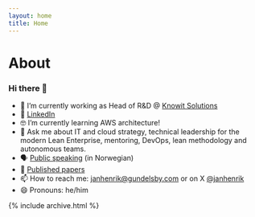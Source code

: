 ```yaml
---
layout: home
title: Home
---
```


# About

### Hi there 👋

- 🔭 I’m currently working as Head of R&D @ [Knowit Solutions](https://github.com/knowit) 
- 💼 [LinkedIn](https://www.linkedin.com/in/janhenrikgundelsby/)
- 🤓 I’m currently learning AWS architecture!
- 💬 Ask me about IT and cloud strategy, technical leadership for the modern Lean Enterprise, mentoring, DevOps, lean methodology and autonomous teams. 
- 🗣 [Public speaking](/foredrag) (in Norwegian)
- 🔬 [Published papers](/papers) 
- 📫 How to reach me: [janhenrik@gundelsby.com](mailto:janhenrik@gundelsby.com) or on X [@janhenrik](https://x.com/janhenrik)
- 😄 Pronouns: he/him

{% include archive.html %}
